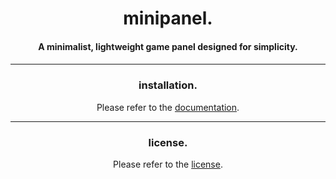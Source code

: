 <h1 align="center">minipanel.</h1>
<h4 align="center"> A minimalist, lightweight game panel designed for simplicity.<h4>

<hr />

<h3 align="center">installation.</h3>
<p align="center">Please refer to the <a href="https://minipanel.cmrxnn.me">documentation</a>.</p>

<hr />

<h3 align="center">license.</h3>
<p align="center">Please refer to the <a href="https://github.com/cmrxnn/minipanel/blob/dev/LICENSE.md">license</a>.</p>
